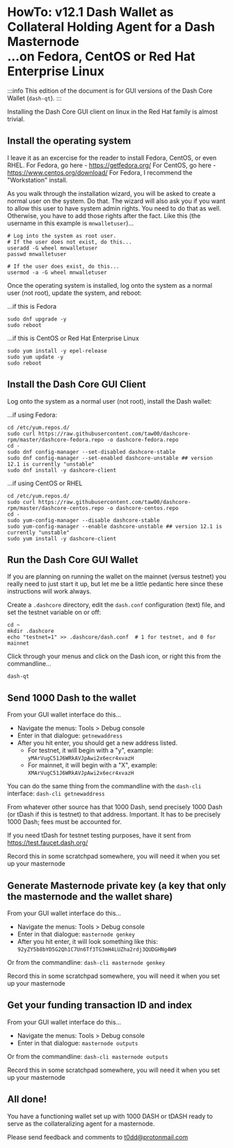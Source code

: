 # HowTo: v12.1 Dash Wallet as Collateral Holding Agent for a Dash Masternode<br />...on Fedora, CentOS or Red Hat Enterprise Linux

:::info
This edition of the document is for GUI versions of the Dash Core Wallet (`dash-qt`).
:::

Installing the Dash Core GUI client on linux in the Red Hat family is almost trivial.

## Install the operating system

I leave it as an excercise for the reader to install Fedora, CentOS, or even RHEL. For Fedora, go here - https://getfedora.org/ For CentOS, go here - https://www.centos.org/download/ For Fedora, I recommend the "Workstation" install.

As you walk through the installation wizard, you will be asked to create a normal user on the system. Do that. The wizard will also ask you if you want to allow this user to have system admin rights. You need to do that as well. Otherwise, you have to add those rights after the fact. Like this (the username in this example is `mnwalletuser`)...

```
# Log into the system as root user.
# If the user does not exist, do this...
useradd -G wheel mnwalletuser
passwd mnwalletuser

# If the user does exist, do this...
usermod -a -G wheel mnwalletuser
```

Once the operating system is installed, log onto the system as a normal user (not root), update the system, and reboot:

...if this is Fedora

```
sudo dnf upgrade -y
sudo reboot
```

...if this is CentOS or Red Hat Enterprise Linux

```
sudo yum install -y epel-release
sudo yum update -y
sudo reboot
```

## Install the Dash Core GUI Client

Log onto the system as a normal user (not root), install the Dash wallet:

...if using Fedora:

```
cd /etc/yum.repos.d/
sudo curl https://raw.githubusercontent.com/taw00/dashcore-rpm/master/dashcore-fedora.repo -o dashcore-fedora.repo
cd -
sudo dnf config-manager --set-disabled dashcore-stable
sudo dnf config-manager --set-enabled dashcore-unstable ## version 12.1 is currently "unstable"
sudo dnf install -y dashcore-client
```

...if using CentOS or RHEL

```
cd /etc/yum.repos.d/
sudo curl https://raw.githubusercontent.com/taw00/dashcore-rpm/master/dashcore-centos.repo -o dashcore-centos.repo
cd -
sudo yum-config-manager --disable dashcore-stable
sudo yum-config-manager --enable dashcore-unstable ## version 12.1 is currently "unstable"
sudo yum install -y dashcore-client
```

## Run the Dash Core GUI Wallet

If you are planning on running the wallet on the mainnet (versus testnet) you really need to just start it up, but let me be a little pedantic here since these instructions will work always.

Create a `.dashcore` directory, edit the `dash.conf` configuration (text) file, and set the testnet variable on or off:

```
cd ~
mkdir .dashcore
echo "testnet=1" >> .dashcore/dash.conf  # 1 for testnet, and 0 for mainnet
```

Click through your menus and click on the Dash icon, or right this from the commandline...

```
dash-qt
```

## Send 1000 Dash to the wallet


From your GUI wallet interface do this...

* Navigate the menus: Tools > Debug console
* Enter in that dialogue: `getnewaddress`
* After you hit enter, you should get a new address listed.
  - For testnet, it will begin with a "y", example: `yMArVugC51J6WRkAVJpAwi2x6ecr4xvazH`
  - For mainnet, it will begin with a "X", example: `XMArVugC51J6WRkAVJpAwi2x6ecr4xvazH`

You can do the same thing from the commandline with the `dash-cli` interface: `dash-cli getnewaddress`

From whatever other source has that 1000 Dash, send precisely 1000 Dash (or tDash if this is testnet) to that address. Important. It has to be precisely 1000 Dash; fees must be accounted for.

If you need tDash for testnet testing purposes, have it sent from https://test.faucet.dash.org/

Record this in some scratchpad somewhere, you will need it when you set up your masternode

## Generate Masternode private key (a key that only the masternode and the wallet share)

From your GUI wallet interface do this...

* Navigate the menus: Tools > Debug console
* Enter in that dialogue: `masternode genkey`
* After you hit enter, it will look something like this: `92yZY5b8bYD5G2Qh1C7Un6Tf3TG3mH4LUZha2rdj3QUDGHNg4W9`

Or from the commandline: `dash-cli masternode genkey`

Record this in some scratchpad somewhere, you will need it when you set up your masternode


## Get your funding transaction ID and index

From your GUI wallet interface do this...

* Navigate the menus: Tools > Debug console
* Enter in that dialogue: `masternode outputs`

Or from the commandline: `dash-cli masternode outputs`

Record this in some scratchpad somewhere, you will need it when you set up your masternode



## All done!

You have a functioning wallet set up with 1000 DASH or tDASH ready to serve as the collateralizing agent for a masternode.

Please send feedback and comments to t0dd@protonmail.com


